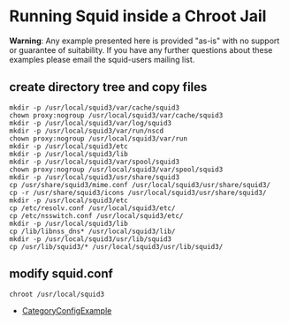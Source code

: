 # Running Squid inside a Chroot Jail

**Warning**: Any example presented here is provided "as-is" with no
support or guarantee of suitability. If you have any further questions
about these examples please email the squid-users mailing list.

## create directory tree and copy files

    mkdir -p /usr/local/squid3/var/cache/squid3
    chown proxy:nogroup /usr/local/squid3/var/cache/squid3
    mkdir -p /usr/local/squid3/var/log/squid3
    mkdir -p /usr/local/squid3/var/run/nscd
    chown proxy:nogroup /usr/local/squid3/var/run
    mkdir -p /usr/local/squid3/etc
    mkdir -p /usr/local/squid3/lib
    mkdir -p /usr/local/squid3/var/spool/squid3
    chown proxy:nogroup /usr/local/squid3/var/spool/squid3
    mkdir -p /usr/local/squid3/usr/share/squid3
    cp /usr/share/squid3/mime.conf /usr/local/squid3/usr/share/squid3/
    cp -r /usr/share/squid3/icons /usr/local/squid3/usr/share/squid3/
    mkdir -p /usr/local/squid3/etc
    cp /etc/resolv.conf /usr/local/squid3/etc/
    cp /etc/nsswitch.conf /usr/local/squid3/etc/
    mkdir -p /usr/local/squid3/lib
    cp /lib/libnss_dns* /usr/local/squid3/lib/
    mkdir -p /usr/local/squid3/usr/lib/squid3
    cp /usr/lib/squid3/* /usr/local/squid3/usr/lib/squid3/

## modify squid.conf

    chroot /usr/local/squid3

  - [CategoryConfigExample](/CategoryConfigExample#)
